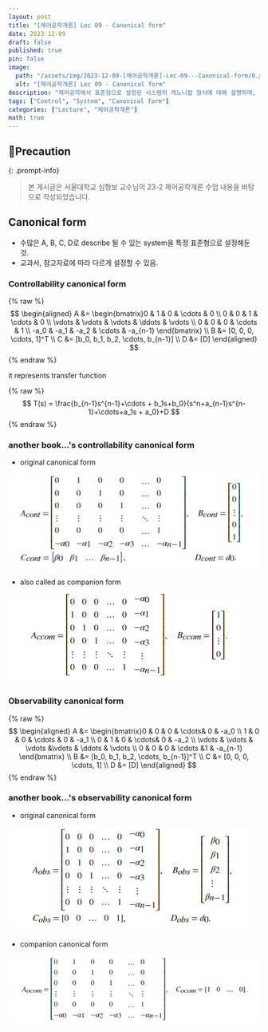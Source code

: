 ```yaml
---
layout: post
title: "[제어공학개론] Lec 09 - Canonical form"
date: 2023-12-09
draft: false
published: true
pin: false
image:
  path: "/assets/img/2023-12-09-[제어공학개론]-Lec-09---Canonical-form/0.png"
  alt: "[제어공학개론] Lec 09 - Canonical form"
description: "제어공학에서 표준형으로 설정된 시스템의 캐노니컬 형식에 대해 설명하며, 제어 가능성과 관측 가능성의 캐노니컬 형식을 수식과 함께 제시합니다. 각 형식은 시스템의 전이 함수를 나타내며, 교과서에 따라 다르게 정의될 수 있습니다."
tags: ["Control", "System", "Canonical form"]
categories: ["Lecture", "제어공학개론"]
math: true
---
```



## 📢Precaution


{: .prompt-info}


> 본 게시글은 서울대학교 심형보 교수님의 23-2 제어공학개론 수업 내용을 바탕으로 작성되었습니다.


## Canonical form

- 수많은 A, B, C, D로 describe 될 수 있는 system을 특정 표준형으로 설정해둔 것.
- 교과서, 참고자료에 따라 다르게 설정할 수 있음.

### Controllability canonical form


{% raw %}
$$
\begin{aligned}
A &= \begin{bmatrix}0 & 1 & 0 & \cdots & 0 \\ 0 & 0 & 1 & \cdots & 0 \\ \vdots & \vdots & \vdots & \ddots & \vdots \\ 0 & 0 & 0 & \cdots & 1 \\ -a_0 & -a_1 & -a_2 & \cdots & -a_{n-1} \end{bmatrix} \\
B &= [0, 0, 0, \cdots, 1]^T \\
C &= [b_0, b_1, b_2, \cdots, b_{n-1}] \\ D &= [D]
\end{aligned}
$$
{% endraw %}



it represents transfer function


{% raw %}
$$
T(s) = \frac{b_{n-1}s^{n-1}+\cdots + b_1s+b_0}{s^n+a_{n-1}s^{n-1}+\cdots+a_1s + a_0}+D
$$
{% endraw %}



### another book...'s controllability canonical form

- original canonical form

![](/assets/img/2023-12-09-[제어공학개론]-Lec-09---Canonical-form/0.png)

- also called as companion form

![](/assets/img/2023-12-09-[제어공학개론]-Lec-09---Canonical-form/1.png)


### Observability canonical form


{% raw %}
$$
\begin{aligned}
A &= \begin{bmatrix}0 & 0 & 0 & \cdots& 0 & -a_0 \\ 1 & 0 & 0 & \cdots & 0 & -a_1 \\ 0 & 1 & 0 & \cdots& 0 & -a_2 \\ \vdots & \vdots & \vdots &\vdots & \ddots & \vdots \\ 0 & 0 & 0 & \cdots &1 & -a_{n-1}  \end{bmatrix} \\
B &= [b_0, b_1, b_2, \cdots, b_{n-1}]^T \\
C &= [0, 0, 0, \cdots, 1] \\
D &= [D]
 \end{aligned}
$$
{% endraw %}



### another book...'s observability canonical form

- original canonical form

![](/assets/img/2023-12-09-[제어공학개론]-Lec-09---Canonical-form/2.png)

- companion canonical form

![](/assets/img/2023-12-09-[제어공학개론]-Lec-09---Canonical-form/3.png)


<script>
  window.MathJax = {
    tex: {
      macros: {
        R: "\\mathbb{R}",
        N: "\\mathbb{N}",
        Z: "\\mathbb{Z}",
        Q: "\\mathbb{Q}",
        C: "\\mathbb{C}",
        proj: "\\operatorname{proj}",
        rank: "\\operatorname{rank}",
        im: "\\operatorname{im}",
        dom: "\\operatorname{dom}",
        codom: "\\operatorname{codom}",
        argmax: "\\operatorname*{arg\,max}",
        argmin: "\\operatorname*{arg\,min}",
        "\{": "\\lbrace",
        "\}": "\\rbrace",
        sub: "\\subset",
        sup: "\\supset",
        sube: "\\subseteq",
        supe: "\\supseteq"
      },
      tags: "ams",
      strict: false, 
      inlineMath: [["$", "$"], ["\\(", "\\)"]],
      displayMath: [["$$", "$$"], ["\\[", "\\]"]]
    },
    options: {
      skipHtmlTags: ["script", "noscript", "style", "textarea", "pre"]
    }
  };
</script>
<script async src="https://cdn.jsdelivr.net/npm/mathjax@3/es5/tex-mml-chtml.js"></script>
